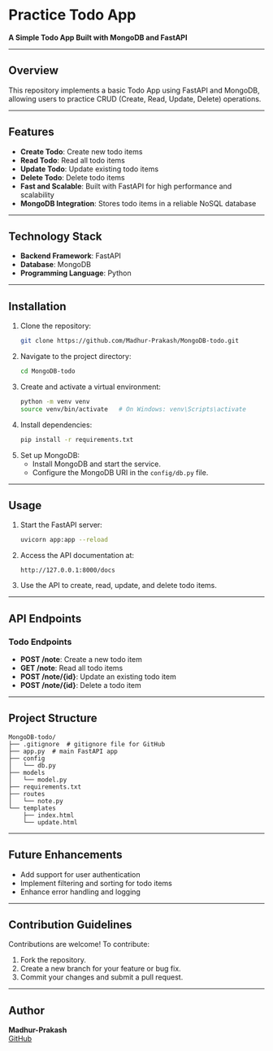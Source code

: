 # Practice Todo App
**A Simple Todo App Built with MongoDB and FastAPI**

---

## Overview
This repository implements a basic Todo App using FastAPI and MongoDB, allowing users to practice CRUD (Create, Read, Update, Delete) operations.

---

## Features
* **Create Todo**: Create new todo items
* **Read Todo**: Read all todo items
* **Update Todo**: Update existing todo items
* **Delete Todo**: Delete todo items
* **Fast and Scalable**: Built with FastAPI for high performance and scalability
* **MongoDB Integration**: Stores todo items in a reliable NoSQL database

---

## Technology Stack
* **Backend Framework**: FastAPI
* **Database**: MongoDB
* **Programming Language**: Python

---

## Installation

1. Clone the repository:
   ```bash
   git clone https://github.com/Madhur-Prakash/MongoDB-todo.git
   ```
2. Navigate to the project directory:
   ```bash
   cd MongoDB-todo
   ```
3. Create and activate a virtual environment:
   ```bash
   python -m venv venv
   source venv/bin/activate   # On Windows: venv\Scripts\activate
   ```
4. Install dependencies:
   ```bash
   pip install -r requirements.txt
   ```
5. Set up MongoDB:
   - Install MongoDB and start the service.
   - Configure the MongoDB URI in the `config/db.py` file.

---

## Usage

1. Start the FastAPI server:
   ```bash
   uvicorn app:app --reload
   ```
2. Access the API documentation at:
   ```
   http://127.0.0.1:8000/docs
   ```
3. Use the API to create, read, update, and delete todo items.

---

## API Endpoints

### Todo Endpoints
- **POST /note**: Create a new todo item
- **GET /note**: Read all todo items
- **POST /note/{id}**: Update an existing todo item
- **POST /note/{id}**: Delete a todo item

---

## Project Structure

```plaintext
MongoDB-todo/
├── .gitignore  # gitignore file for GitHub
├── app.py  # main FastAPI app
├── config
│   └── db.py
├── models
│   └── model.py
├── requirements.txt
├── routes
│   └── note.py
└── templates
    ├── index.html
    └── update.html
```

---

## Future Enhancements
- Add support for user authentication
- Implement filtering and sorting for todo items
- Enhance error handling and logging

---

## Contribution Guidelines

Contributions are welcome! To contribute:
1. Fork the repository.
2. Create a new branch for your feature or bug fix.
3. Commit your changes and submit a pull request.


---

## Author
**Madhur-Prakash**  
[GitHub](https://github.com/Madhur-Prakash)
